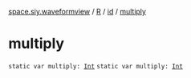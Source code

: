 [space.siy.waveformview](../../index.md) / [R](../index.md) / [id](index.md) / [multiply](./multiply.md)

# multiply

`static var multiply: `[`Int`](https://kotlinlang.org/api/latest/jvm/stdlib/kotlin/-int/index.html)
`static var multiply: `[`Int`](https://kotlinlang.org/api/latest/jvm/stdlib/kotlin/-int/index.html)